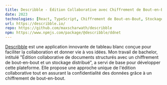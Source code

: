 ```yaml
---
title: Describble - Édition Collaborative avec Chiffrement de Bout-en-Bout
date: 2023
technologies: [React, TypeScript, Chiffrement de Bout-en-Bout, Stockage Distribué]
url: https://describble.io/
repo: https://github.com/maxscharwath/describble
npm: https://www.npmjs.com/package/@describble/ddnet
---
```

[Describble](https://describble.io) est une application innovante de tableau blanc conçue pour faciliter la collaboration et donner vie à vos idées. 
Mon travail de bachelor, intitulé "Édition collaborative de documents structurés avec un chiffrement de bout-en-bout et un stockage distribué", a servi de base pour développer cette plateforme. 
Elle propose une approche unique de l'édition collaborative tout en assurant la confidentialité des données grâce à un chiffrement de bout-en-bout.
